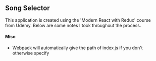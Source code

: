 ## Song Selector

This application is created using the 'Modern React with Redux' course from Udemy. Below are some notes I took throughout the process.

#### Misc

- Webpack will automatically give the path of index.js if you don't otherwise specify
